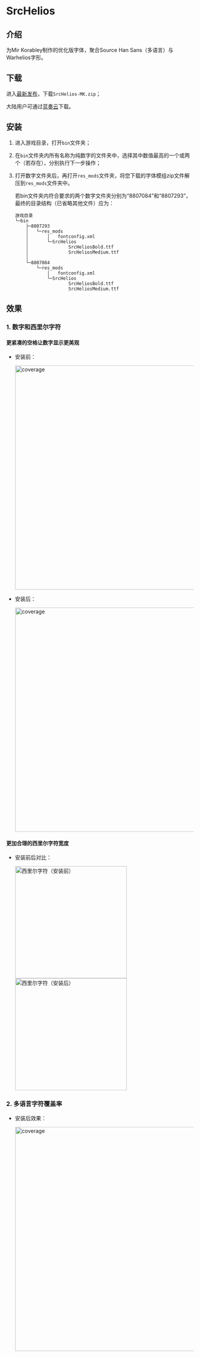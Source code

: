 # SrcHelios
## 介绍
为Mir Korabley制作的优化版字体，聚合Source Han Sans（多语言）与Warhelios字形。
## 下载
进入[最新发布](https://github.com/LocalizedKorabli/SrcHelios/releases/latest)，下载`SrcHelios-MK.zip`；

大陆用户可通过[蓝奏云](https://tapio.lanzn.com/b0nyjuylc)下载。
## 安装
1. 进入游戏目录，打开`bin`文件夹；
2. 在`bin`文件夹内所有名称为纯数字的文件夹中，选择其中数值最高的一个或两个（若存在），分别执行下一步操作；
3. 打开数字文件夹后，再打开`res_mods`文件夹，将您下载的字体模组zip文件解压到`res_mods`文件夹中。

    若bin文件夹内符合要求的两个数字文件夹分别为“8807084”和“8807293”，最终的目录结构（已省略其他文件）应为：
    ```
    游戏目录
    └─bin
        ├─8807293
        │   └─res_mods
        │       │   fontconfig.xml
        │       └─SrcHelios
        │               SrcHeliosBold.ttf
        │               SrcHeliosMedium.ttf
        │
        └─8807084
            └─res_mods
                │   fontconfig.xml
                └─SrcHelios
                        SrcHeliosBold.ttf
                        SrcHeliosMedium.ttf
    ```
## 效果
### 1. 数字和西里尔字符

#### 更紧凑的空格让数字显示更美观

- 安装前：

    <img width="600" alt="coverage" src="https://github.com/user-attachments/assets/469088e7-13d8-4f89-9fea-d30a00ce7f90">

- 安装后：

    <img width="600" alt="coverage" src="https://github.com/user-attachments/assets/f26bb205-e44d-40fc-a882-e70bf3594a51">

#### 更加合理的西里尔字符宽度

- 安装前后对比：

    <div align="left">
    <img src="https://github.com/user-attachments/assets/aaef3935-215b-4c5b-9cce-95c144e48152" alt="西里尔字符（安装前）" width="300" style="margin-right: 10px;">
    <img src="https://github.com/user-attachments/assets/dc01ec4c-bdb4-411c-a022-cba238f5c96c" alt="西里尔字符（安装后）" width="300" style="margin-right: 10px;">
    </div>


### 2. 多语言字符覆盖率

- 安装后效果：

    <img width="600" alt="coverage" src="https://github.com/user-attachments/assets/98a7eb8b-ade5-4997-94b7-097c40614997">
